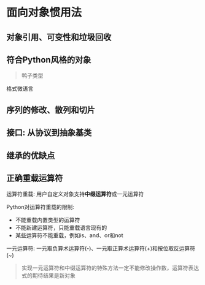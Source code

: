 # 面向对象惯用法

## 对象引用、可变性和垃圾回收

## 符合Python风格的对象

> 鸭子类型

格式微语言

## 序列的修改、散列和切片

## 接口: 从协议到抽象基类

## 继承的优缺点

## 正确重载运算符

运算符重载: 用户自定义对象支持**中缀运算符**或一元运算符

Python对运算符重载的限制:

- 不能重载内置类型的运算符
- 不能新建运算符，只能重载语言现有的
- 某些运算符不能重载，例如is、and、or和not

一元运算符: 一元取负算术运算符(-)、一元取正算术运算符(+)和按位取反运算符(~)

> 实现一元运算符和中缀运算符的特殊方法一定不能修改操作数，运算符表达式的期待结果是新对象


